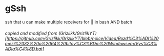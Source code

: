 # gSsh
ssh that u can make multiple receivers for || in bash AND batch
###### copied and modified from (Grizlikk/GrizlikYT)[https://github.com/Grizlikk/GrizlikYT/blob/noice/Videa/Rozd%C3%ADl%20mezi%2032%20a%2064%20bitov%C3%BDm%20Windowsem/Vys%C3%ADla%C4%8D.bat]
